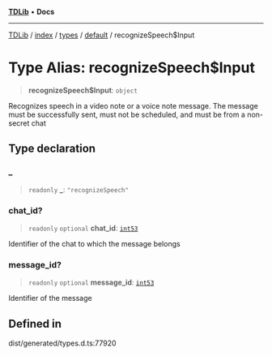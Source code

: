 [**TDLib**](../../../../../../README.md) • **Docs**

***

[TDLib](../../../../../../modules.md) / [index](../../../../../README.md) / [types](../../../README.md) / [default](../README.md) / recognizeSpeech$Input

# Type Alias: recognizeSpeech$Input

> **recognizeSpeech$Input**: `object`

Recognizes speech in a video note or a voice note message. The message must be successfully sent, must not be scheduled, and must be from a non-secret chat

## Type declaration

### \_

> `readonly` **\_**: `"recognizeSpeech"`

### chat\_id?

> `readonly` `optional` **chat\_id**: [`int53`](int53-1.md)

Identifier of the chat to which the message belongs

### message\_id?

> `readonly` `optional` **message\_id**: [`int53`](int53-1.md)

Identifier of the message

## Defined in

dist/generated/types.d.ts:77920
